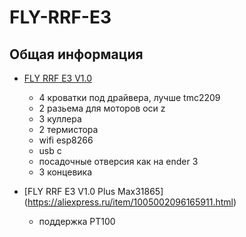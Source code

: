 # FLY-RRF-E3
## Общая информация
- [FLY RRF E3 V1.0](https://aliexpress.ru/item/1005001999686167.html)
  + 4 кроватки под драйвера, лучше tmc2209
  + 2 разьема для моторов оси z 
  + 3 куллера
  + 2 термистора
  + wifi esp8266
  + usb c
  + посадочные отверсия как на ender 3
  + 3 концевика
  
- [FLY RRF E3 V1.0 Plus Max31865] (https://aliexpress.ru/item/1005002096165911.html)
  + поддержка PT100
